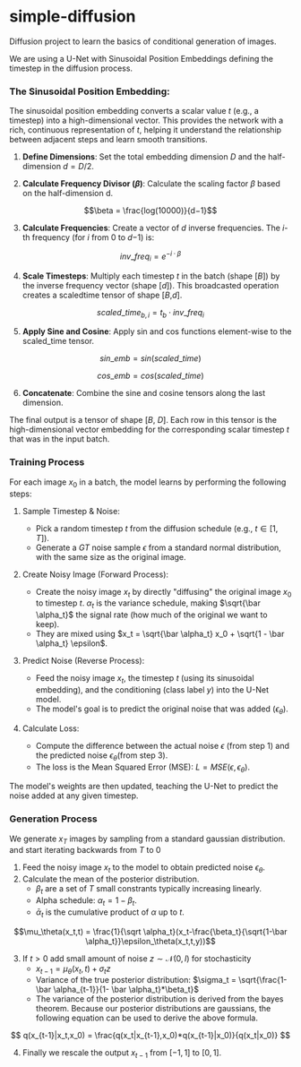 # simple-diffusion
Diffusion project to learn the basics of conditional generation of images.

We are using a U-Net with Sinusoidal Position Embeddings defining the timestep in the diffusion process.

### The Sinusoidal Position Embedding: ###

The sinusoidal position embedding converts a scalar value $t$ (e.g., a timestep) into a high-dimensional vector. This provides the network with a rich, continuous representation of $t$, helping it understand the relationship between adjacent steps and learn smooth transitions.

1. <b>Define Dimensions</b>: Set the total embedding dimension $D$ and the half-dimension $d= D / 2$.

2. <b>Calculate Frequency Divisor ($\beta$)</b>: Calculate the scaling factor $\beta$ based on the half-dimension d.
   
$$\beta = \frac{log(10000)}{d−1​}$$

3. <b>Calculate Frequencies</b>: Create a vector of $d$ inverse frequencies. The $i$-th frequency (for $i$ from 0 to $d$−1) is:

$$inv\_freq_i ​= e^{−i · β}$$

4. <b>Scale Timesteps</b>: Multiply each timestep $t$ in the batch (shape [$B$]) by the inverse frequency vector (shape [$d$]). This broadcasted operation creates a scaledtime tensor of shape [$B$,$d$].

$$scaled\_time_{b,i}​ = t_b​ ⋅ inv\_freq_i​$$

5. <b>Apply Sine and Cosine</b>: Apply sin and cos functions element-wise to the scaled_time tensor.

$$sin\_emb=sin(scaled\_time)$$

$$cos\_emb=cos(scaled\_time)$$

6. <b>Concatenate</b>: Combine the sine and cosine tensors along the last dimension.

The final output is a tensor of shape [$B$, $D$]. Each row in this tensor is the high-dimensional vector embedding for the corresponding scalar timestep $t$ that was in the input batch.


### Training Process ###

For each image $x_0$​ in a batch, the model learns by performing the following steps:

1. Sample Timestep & Noise:

   - Pick a random timestep $t$ from the diffusion schedule (e.g., $t\in[1,T]$).
   - Generate a $GT$ noise sample $\epsilon$ from a standard normal distribution, with the same size as the original image.

2. Create Noisy Image (Forward Process):

   - Create the noisy image $x_t$​ by directly "diffusing" the original image $x_0$​ to timestep $t$. $\alpha_t$ is the variance schedule, making $\sqrt{\bar \alpha_t}$ the signal rate (how much of the original we want to keep).
    - They are mixed using $x_t = \sqrt{\bar \alpha_t} x_0 + \sqrt{1 - \bar \alpha_t} \epsilon$. 

3. Predict Noise (Reverse Process):

   - Feed the noisy image $x_t$​, the timestep $t$ (using its sinusoidal embedding), and the conditioning (class label $y$) into the U-Net model.
   - The model's goal is to predict the original noise that was added ($\epsilon_\theta$).

4. Calculate Loss:

   - Compute the difference between the actual noise $\epsilon$ (from step 1) and the predicted noise $\epsilon_\theta$​ (from step 3).
   - The loss is the Mean Squared Error (MSE): $L=MSE(\epsilon,\epsilon_\theta​)$.

The model's weights are then updated, teaching the U-Net to predict the noise added at any given timestep.

### Generation Process ###

We generate $x_T$ images by sampling from a standard gaussian distribution. and start iterating backwards from $T$ to $0$
1. Feed the noisy image $x_t$ to the model to obtain predicted noise $\epsilon_\theta$.
2. Calculate the mean of the posterior distribution. 
   - $\beta_t$ are a set of $T$ small constrants typically increasing linearly.
   - Alpha schedule: $\alpha_t​=1−\beta_t$. 
   - $\bar \alpha_t$ is the cumulative product of $\alpha$ up to $t$.

$$\mu_\theta(x_t,t) = \frac{1}{\sqrt \alpha_t}(x_t-\frac{\beta_t}{\sqrt{1-\bar \alpha_t}}\epsilon_\theta(x_t,t,y))$$

3. If $t>0$ add small amount of noise $z \sim \mathcal{N}(0,I)$ for stochasticity 
   - $x_{t-1} = \mu_\theta(x_t,t) + \sigma_t z$
   - Variance of the true posterior distribution: $\sigma_t = \sqrt{\frac{1-\bar \alpha_{t-1}}{1- \bar \alpha_t}*\beta_t}$
   - The variance of the posterior distribution is derived from the bayes theorem. Because our posterior distributions are gaussians, the following equation can be used to derive the above formula.

$$ q(x_{t-1}|x_t,x_0) = \frac{q(x_t|x_{t-1},x_0)*q(x_{t-1}|x_0)}{q(x_t|x_0)} $$


4. Finally we rescale the output $x_{t-1}$ from $[-1,1]$ to $[0,1]$.